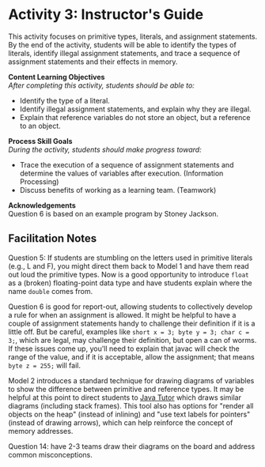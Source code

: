 # Activity 3: Instructor's Guide

This activity focuses on primitive types, literals, and assignment statements.
By the end of the activity, students will be able to identify the types of literals, identify illegal assignment statements, and trace a sequence of assignment statements and their effects in memory.

**Content Learning Objectives**  
*After completing this activity, students should be able to:*

* Identify the type of a literal.
* Identify illegal assignment statements, and explain why they are illegal.
* Explain that reference variables do not store an object, but a reference to an object.

**Process Skill Goals**  
*During the activity, students should make progress toward:*

* Trace the execution of a sequence of assignment statements and determine the values of variables after execution. (Information Processing)
* Discuss benefits of working as a learning team. (Teamwork)

**Acknowledgements**  
Question 6 is based on an example program by Stoney Jackson.


## Facilitation Notes

Question 5: If students are stumbling on the letters used in primitive literals (e.g., L and F), you might direct them back to Model 1 and have them read out loud the primitive types. Now is a good opportunity to introduce `float` as a (broken) floating-point data type and have students explain where the name `double` comes from.

Question 6 is good for report-out, allowing students to collectively develop a rule for when an assignment is allowed. It might be helpful to have a couple of assignment statements handy to challenge their definition if it is a little off. But be careful, examples like `short x = 3; byte y = 3; char c = 3;`, which are legal, may challenge their definition, but open a can of worms. If these issues come up, you'll need to explain that javac will check the range of the value, and if it is acceptable, allow the assignment; that means `byte z = 255;` will fail.

Model 2 introduces a standard technique for drawing diagrams of variables to show the difference between primitive and reference types. It may be helpful at this point to direct students to [Java Tutor](http://pythontutor.com/java.html) which draws similar diagrams (including stack frames). This tool also has options for "render all objects on the heap" (instead of inlining) and "use text labels for pointers" (instead of drawing arrows), which can help reinforce the concept of memory addresses.

Question 14: have 2-3 teams draw their diagrams on the board and address common misconceptions.
